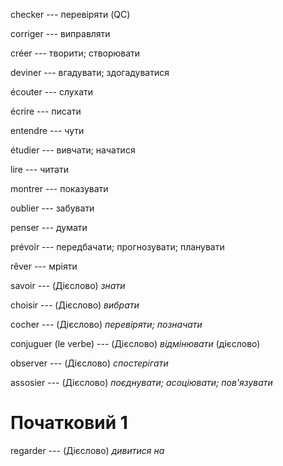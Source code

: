 checker --- перевіряти (QC)



corriger --- виправляти



créer --- творити; створювати



deviner --- вгадувати; здогадуватися



écouter --- слухати



écrire --- писати



entendre --- чути



étudier --- вивчати; начатися



lire --- читати



montrer --- показувати



oublier --- забувати



penser --- думати



prévoir --- передбачати; прогнозувати; планувати



rêver --- мріяти



savoir --- (Дієслово)
*знати*



choisir --- (Дієслово)
*вибрати*



cocher --- (Дієслово)
*перевіряти; позначати*



conjuguer (le verbe) --- (Дієслово)
*відмінювати* (дієслово)



observer --- (Дієслово)
*спостерігати*



assosier --- (Дієслово)
*поєднувати; асоціювати; пов'язувати*



# Початковий 1
regarder --- (Дієслово)
*дивитися на*